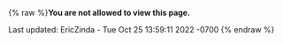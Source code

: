 {% raw %}**You are not allowed to view this page.**

Last updated: EricZinda - Tue Oct 25 13:59:11 2022 -0700
{% endraw %}
